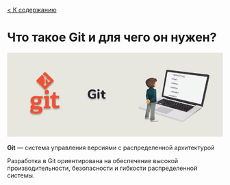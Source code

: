 [< К содержанию](./readme.md)

# **Что такое Git и для чего он нужен?**



![git-img](./images/git-img.webp)


**Git** — система управления версиями с распределенной архитектурой

Разработка в Git ориентирована на обеспечение высокой производительности, безопасности и гибкости распределенной системы.

